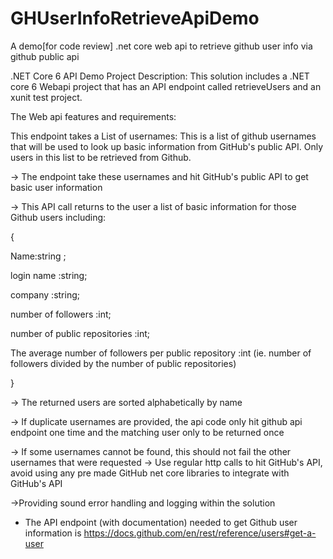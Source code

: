 # GHUserInfoRetrieveApiDemo
A demo[for code review] .net core web api to retrieve github user info via github public api

.NET Core 6 API Demo Project Description:
This solution includes a .NET core 6 Webapi project that has an API endpoint called retrieveUsers and an xunit test project.

The Web api features and requirements:

This endpoint takes a List of usernames: This is a list of github usernames that will be used to look up basic information from GitHub's public API. Only users in this list to be retrieved from Github. 

→ The endpoint take these usernames and hit GitHub's public API to get basic user information

→ This API call returns to the user a list of basic information for those Github users including: 

{

Name:string ;

login name :string; 

company :string; 

number of followers :int; 

number of public repositories :int;

The average number of followers per public repository :int
(ie. number of followers divided by the number of public repositories)

} 

→ The returned users are sorted alphabetically by name 

→ If duplicate usernames are provided, the api code only hit github api endpoint one time and the matching user only to be returned once 

→ If some usernames cannot be found, this should not fail the other usernames that were requested → Use regular http calls to hit GitHub's API, avoid using any pre made GitHub net core libraries to integrate with GitHub's API 

→Providing sound error handling and logging within the solution

* The API endpoint (with documentation) needed to get Github user information is https://docs.github.com/en/rest/reference/users#get-a-user 


